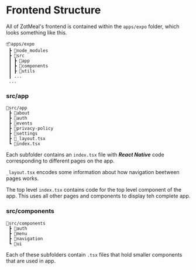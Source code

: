 # Frontend Structure

All of ZotMeal's frontend is contained within the `apps/expo` folder, which looks something like this.

```
📦apps/expo
 ┣ 📂node_modules
 ┣ 📂src
 ┃ ┣ 📂app
 ┃ ┣ 📂components
 ┃ ┣ 📂utils
 ┃ ...
 ...
```

### src/app

```
📂src/app
 ┣ 📂about
 ┣ 📂auth
 ┣ 📂events
 ┣ 📂privacy-policy
 ┣ 📂settings
 ┣ 📜_layout.tsx
 ┗ 📜index.tsx
```
Each subfolder contains an `index.tsx` file with ***React Native*** code corresponding to different pages on the app.

`_layout.tsx` encodes some information about how navigation beetween pages works.

The top level `index.tsx` contains code for the top level component of the app. This uses all other pages and components to display teh complete app.

### src/components

```
📂src/components
 ┣ 📂auth
 ┣ 📂menu
 ┣ 📂navigation
 ┗ 📂ui
```

Each of these subfolders contain `.tsx` files that hold smaller components that are used in app.
